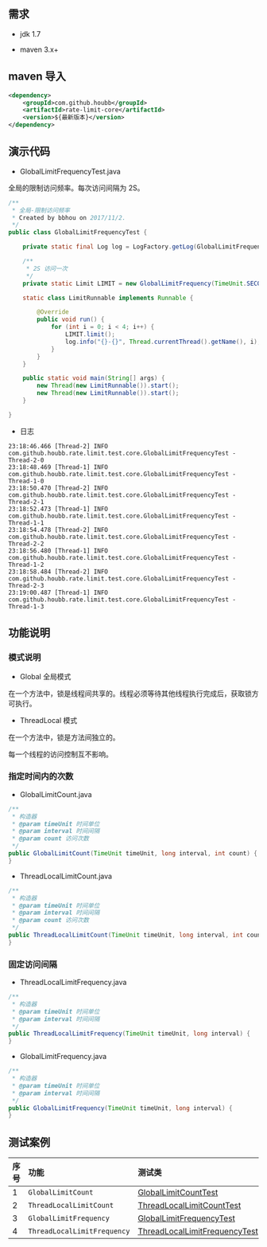 
## 需求

- jdk 1.7 

- maven 3.x+

## maven 导入

```xml
<dependency>
    <groupId>com.github.houbb</groupId>
    <artifactId>rate-limit-core</artifactId>
    <version>${最新版本}</version>
</dependency>
```

## 演示代码

- GlobalLimitFrequencyTest.java

全局的限制访问频率。每次访问间隔为 2S。

```java
/**
 * 全局-限制访问频率
 * Created by bbhou on 2017/11/2.
 */
public class GlobalLimitFrequencyTest {

    private static final Log log = LogFactory.getLog(GlobalLimitFrequencyTest.class);

    /**
     * 2S 访问一次
     */
    private static Limit LIMIT = new GlobalLimitFrequency(TimeUnit.SECONDS, 2);

    static class LimitRunnable implements Runnable {

        @Override
        public void run() {
            for (int i = 0; i < 4; i++) {
                LIMIT.limit();
                log.info("{}-{}", Thread.currentThread().getName(), i);
            }
        }
    }

    public static void main(String[] args) {
        new Thread(new LimitRunnable()).start();
        new Thread(new LimitRunnable()).start();
    }

}
```

- 日志

```
23:18:46.466 [Thread-2] INFO  com.github.houbb.rate.limit.test.core.GlobalLimitFrequencyTest - Thread-2-0
23:18:48.469 [Thread-1] INFO  com.github.houbb.rate.limit.test.core.GlobalLimitFrequencyTest - Thread-1-0
23:18:50.470 [Thread-2] INFO  com.github.houbb.rate.limit.test.core.GlobalLimitFrequencyTest - Thread-2-1
23:18:52.473 [Thread-1] INFO  com.github.houbb.rate.limit.test.core.GlobalLimitFrequencyTest - Thread-1-1
23:18:54.478 [Thread-2] INFO  com.github.houbb.rate.limit.test.core.GlobalLimitFrequencyTest - Thread-2-2
23:18:56.480 [Thread-1] INFO  com.github.houbb.rate.limit.test.core.GlobalLimitFrequencyTest - Thread-1-2
23:18:58.484 [Thread-2] INFO  com.github.houbb.rate.limit.test.core.GlobalLimitFrequencyTest - Thread-2-3
23:19:00.487 [Thread-1] INFO  com.github.houbb.rate.limit.test.core.GlobalLimitFrequencyTest - Thread-1-3
```

## 功能说明

### 模式说明

- Global 全局模式

在一个方法中，锁是线程间共享的。线程必须等待其他线程执行完成后，获取锁方可执行。

- ThreadLocal 模式

在一个方法中，锁是方法间独立的。

每一个线程的访问控制互不影响。

### 指定时间内的次数

- GlobalLimitCount.java

```java
/**
 * 构造器
 * @param timeUnit 时间单位
 * @param interval 时间间隔
 * @param count 访问次数
 */
public GlobalLimitCount(TimeUnit timeUnit, long interval, int count) {
}
```

- ThreadLocalLimitCount.java

```java
/**
 * 构造器
 * @param timeUnit 时间单位
 * @param interval 时间间隔
 * @param count 访问次数
 */
public ThreadLocalLimitCount(TimeUnit timeUnit, long interval, int count) {
}
```


### 固定访问间隔

- ThreadLocalLimitFrequency.java

```java
/**
 * 构造器
 * @param timeUnit 时间单位
 * @param interval 时间间隔
 */
public ThreadLocalLimitFrequency(TimeUnit timeUnit, long interval) {
}
```

- GlobalLimitFrequency.java

```java
/**
 * 构造器
 * @param timeUnit 时间单位
 * @param interval 时间间隔
 */
public GlobalLimitFrequency(TimeUnit timeUnit, long interval) {
}
```

## 测试案例

| 序号 | 功能 | 测试类 |
|:---|:---|:---|
| 1 | `GlobalLimitCount` | [GlobalLimitCountTest](https://github.com/houbb/rate-limit/blob/master/https://github.com/houbb/rate-limit/blob/master/rate-limit-test/src/test/java/com/github/houbb/rate/limit/test/core/GlobalLimitCountTest.java)|
| 2 | `ThreadLocalLimitCount` | [ThreadLocalLimitCountTest](https://github.com/houbb/rate-limit/blob/master/rate-limit-test/src/test/java/com/github/houbb/rate/limit/test/core/ThreadLocalLimitCountTest.java)|
| 3 | `GlobalLimitFrequency` | [GlobalLimitFrequencyTest](https://github.com/houbb/rate-limit/blob/master/rate-limit-test/src/test/java/com/github/houbb/rate/limit/test/core/GlobalLimitFrequencyTest.java)|
| 4 | `ThreadLocalLimitFrequency` | [ThreadLocalLimitFrequencyTest](https://github.com/houbb/rate-limit/blob/master/rate-limit-test/src/test/java/com/github/houbb/rate/limit/test/core/ThreadLocalLimitFrequencyTest.java)|
